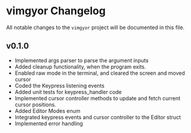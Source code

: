 # vimgyor Changelog

All notable changes to the `vimgyor` project will be documented in this file.

## v0.1.0

- Implemented args parser to parse the argument inputs
- Added cleanup functionality, when the program exits.
- Enabled raw mode in the terminal, and cleared the screen and moved cursor
- Coded the Keypress listening events
- Added unit tests for keypress_handler code
- Implemented cursor controller methods to update and fetch current cursor positions.
- Added Editor Modes enum
- Integrated keypress events and cursor controller to the Editor struct
- Implemented error handling
